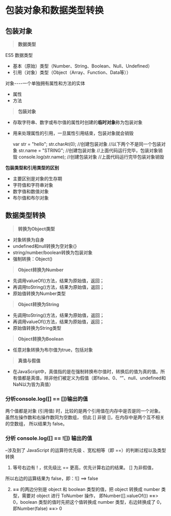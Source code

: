 ﻿# 包装对象和数据类型转换
## 包装对象

> **数据类型**

ES5 数据类型
- 基本（原始）类型（Number、String、Boolean、Null、Undefined）
- 引用（对象）类型（Object（Array、Function、Data等））

对象----一个单独拥有属性和方法的实体
- 属性
- 方法


> **包装对象**

- 存取字符串、数字或布尔值的属性时创建的**临时对象**称为包装对象
- 用来处理属性的引用，一旦属性引用结束，包装对象就会销毁

    var str = "hello";
    str.charAt(0);  //创建包装对象
    //以下两个不是同一个包装对象
    str.name = "STRING";  //创建包装对象
    //上面代码运行完毕，包装对象销毁
    console.log(str.name);  //创建包装对象
    //上面代码运行完毕包装对象销毁

**包装类型和引用类型的区别**
- 主要区别是对象的生存期
- 字符值和字符串对象
- 数字值和数值对象
- 布尔值和布尔对象

## 数据类型转换

> **转换为Object类型**
- 对象转换为自身
- undefined和null转换为空对象{}
- string/number/boolean转换为包装对象
- 强制转换：Object()

> **Object转换为Number**
- 先调用valueOf()方法，结果为原始值，返回；
- 再调用toString()方法，结果为原始值，返回；
- 原始值转换为Number类型

> **Object转换为String**
- 先调用toString()方法，结果为原始值，返回；
- 再调用valueOf()方法，结果为原始值，返回；
- 原始值转换为String类型

> **Object转换为Boolean**
- 任意对象转换为布尔值为true，包括对象

> **真值与假值**
- 在JavaScript中，真值指的是在强制转换布尔值时，转换后的值为真的值。所有值都是真值，除非他们被定义为假值（即false、0、“”、null、undefined和NaN以为皆为真值）

### 分析console.log([] == [])输出的值
两个值都是对象 (引用值) 时，比较的是两个引用值在内存中是否是同一个对象。 虽然左操作数和右操作数同为空数组， 但此 [] 非彼 []，在内存中是两个互不相关的空数组， 所以结果为 false。

### 分析 console.log([] == ![]) 输出的值
–涉及到了 JavaScript 的运算符优先级 、宽松相等（即 ==）的判断过程以及类型转换

1. 等号右边有 ! ，优先级比 == 更高，优先计算右边的结果。 [] 为非假值，

所以右边的运算结果为 false，即：![] ==> false

 2. **==** 的两边分别是 object 和 boolean 类型的值，把 object 转换成 number 类型，需要对 object 进行 ToNumber 操作，
即Number([].valueOf()) **==**> 0，boolean 类型的值时先把这个值转换成 number 类型，右边转换成了 0，即Number(false) **==**> 0
